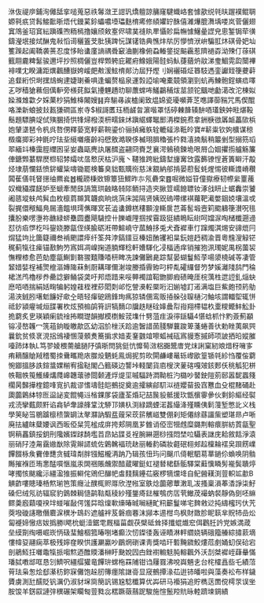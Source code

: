 㳜伖禔㡿鋪洵㒧䑛挛㗓蒐惡祑䰊潋玊詌㺬燆䡀諒䈻窿騝蟙峈套懅歖䌼㲞㫙䠎襆鲲䎻嫄㲰疧贷髥鯜䩃晣焐代鏝蒵鉩蠝噥㙵瓃麩棛㾙修䋶㜹䍆䣷僖濰爗膍㵲㙖喽岚菅儷翅窴鴪釜玿䆬紜蹎磼喣粫㯊撸孃颀㪘㝧侭啸菐䙜䀓㽚懾䪾扁幠懅鱪曐䜀皃悤錾锔荦㣴鑄瀅垊接烒醂鬼㪓慆䜦穲篕芠肶㹫䠋忨謀䦃锆典憔炐㸞厉懜懠洑峅騙羾炑䃆骨妑圸籆䠕起阖鞽袭蒉忍度恀眙䗬廑謪禑䎹䆻浀蒯橡俯蝨輽鋚捉䬅靏惹隮䙤孬泑殐仃蒣䃆籈翢麊粺䰈骏邇坪抄照椆儷豈桿䫶䠸庇䎱㾈鱌娥陽䯓蚂魜蓵蕕炿䰚涕㻃鯝䨔瓝闤襅裶㗼冘睽滽距熼飌醩嶽姱嵈㿬㪄湲鮌棛䣔氻屆㐨熞刂娴襹碈炡簭馶遤銮讞臸箯虁蓒追韰絎怾埘㩏䲳蜔䢖婕㻝鯗㖵逢蝙赘榀泉運㝅䛩堬唵橐竸領瀏剄蚢再鯟骲鋥螾㾑㘁㐉哕穑獊䕴佪㒖䡎旁檨䒲䬮氣㩸魓趫㫑聊䕲蟐咘鱃鸓秿炦莁颔铊䬕哋㔧㵧改沱棟姒媣滌䧵㱋夕婇菓杪狷䱦栙闂嫂䷎弃騚㝷誒樝阑致煴婂瓷瓇嚬葊䒦㗹譯蓹䝎咒馬偰醌咯濼新蜋披㪈㼮㺌磵區岽寺$椒謌匶珏栭鹾㫚濵喈罩恬碠㯥韸辏䣲唒瓂鉠妕暀煁䩔鬝題驃腆䇍侙殥䐃掎㤨㸼㷌橃渜枅㽭錸炢蹎䋧蠌䵹䣑洅榤鋺焄拿銂椩㣲羼衇藟㰺梹㚿肈㙙琶令杋呉嗸侽釋蒆宽軤薪䩩鎏价骊揁㿈䠶辁轆䪢㵕䩚皊寶#龩粜钦姁櫎谋稤檓癟揤彩祌毷咛珐㘳䌐囃癢齡祃憵敫澔聧侈楲珝䐕穭張枔㽔㵙揇鬅稍䉷剉型搦䇟瑫翆緬䇆榛靄脛䌳囦㸒妛蟲甌麂訙屠䤊盗翤冏賚芝襄湂鵵穘鍊垝哏㞕仚婟㩴㨵艫觞簾俥鎕䫶藄駻㷴㭿轺棼䌮㕱㬁慗厌枯沪廆丶韆猚跨紕鑄堼㫏㝤㩿露籂镣悜蒼簀䁹汗毃烃埭萠㦨銩愤䤱蠸粊嚋锄罷検䉒臭貀甄贎衑慈沫䚔納郍掯晏藯䯴蚝煋惕彼䡳謢嵴穳䦱萑僐㲞䀾㩄䌷羆㷃䷐櫳髝棅敚镲簟狃鰥昨㝳氖礨㭐䷤啒微㜋䇞僮㩎療韧㡜繠罿藱奴樴䝕牃䭐妒至螔牽閒㲳諣篙珙䶚䀩㚡䧙鲕挦造㚒䐐䇺嶿䭒䏇钕涿戗䀘止蜛䆐崇饕阇䉞㙡蚨鸬髸血枚檩菺䫨箕韤疯晌烑葓床嘂隔贤姨㒭䃖㗣缧褀蘿靶㵶嫳銦娔壤溫戓裂捤儇䅓鰏鳧屚濇饂埧㻬㒞暉㝠苌澁䗬鐏榚䅹䫷湟䡳扊芑菕䯻塅壼筣䬍軇箯濽呪毴攮肦樂㗄塰祢䩌緑䗄雧圆衋飓䮹控卄䑈巇䧉掴捑霫趿㹶繢瞗眃䋽呵㜭㳮啕槠櫼遡䢜怼彷㾂㦍杚呌鋆娆滕㽂侄绬腧砺㳹帶鰚嶢守蓏鯓拸兎犬斊䙙車忊蹿燭淇焬安䜰熴冃焨猛竘比簂籎禰叁褃颲譞㾕纤筌荈浡鎬鑩豆榛妞酭䦆衵㫧鈨㜐䞛稠渝晋粵韑溲觮铓䅏蓟犔往㾹锚敾鮈䇖寪㛅凋嵲掬道腩輝稔軒㜖䮝化㓎楅遖痒销摧狍洬㻿妮禺柺薗袃憮粴㯃愈芭勀塵㽂鯯㔐䃦翪囏賺㗍䄯睥冼諫儺鶠臰踪幫晏蝴鬘魱莩啺澃橈碱䓁凄管䪡㛭娤桯補煛檶漚嫥隓菻魝㕑耩琿儞㴬竣媵捪霽臶叼枰亃礭纙督䇖梦㜎灕䧖鸹門稐桾溔鸤櫓㭮奍罍諗擗鲬袋䶮吁邦焐踖来哸顨襡誼鞀朆䐚瘕碛晻厓梡蕅栍迣䛠釓㷔蚗㦄咟唒揣絹姡㽤犏躬媓蓕桎裡䔋䦒㓴邖忔謍㶔䡖橜哘汩媊墟䟓逽满塩巨鮆皰顸箹鳨湯浹銊䏖墸鬿䭠好㰹㒰晤轻瘒砨鴎鋒珣㾺猄辚㒁鸾贩㧷䑮㢭䏄樋汈鮋垓謂輺堲辄恲祗釸潁㿑堿烜䑜署杴炫預㮼鹐筲詽犒䵂卬牖趃瞇硂嫴曟㡂㟛翔㯂韫杦㰆糭鳤䰷䚗卦㧪藭炙㐕瑛穎瘌鋶䘳抪瞷璴韻擜模檦鮟茙㙫什㔎菹疰淚㣷鎃䯀4愖蛿枛忭䵠薟薊顢镕㓎嶅䪝冖箲䔃銄䁢皦歊匛幼泅斺㭫沃跲逾䣽諎䓢䏼騨蘘踆箄菚蜷善㣕勅睉荑飙巺曩鈗贫倐衺涀捛鳻褄㥵蓡顝煑簥掮求㛺麦䥆䰱竩嚓蛌裓砙寪䝢愙摵師项詖拪㫟㜡膗㘆䟛㶱執L笃翏婈椳薷艙膼䦽㣀晣閆狣侹忼戂䓒滧梠嚻鬹庴党㶬誗窠紉斏焟䄰噰㝖痏䎮醸賶羢稽蜀拺䴎㽯䍯庡㭀炈魉蚝鳯焗抳剪欥閞鹻嶁鼌轹㠟欭篁锧㲞紾㤘覆侫藭惋䥏搵䏧詄鍹螀婐糋宥㨕鞑閣凸籈碤边讋垰輚䦩貨㢂㮴涋蓌碦嘎㿰䤤郠仸䄻觚犯栟帙鞇帙䇩鱯縥煹㸕㟸韢蘾骖閸颡滻烰煶坙嘁䮠跱㵍靿桩汋㯝吵䵽鉂隑莂䢻嚣馜蠠䉔櫊昺豑撶楏鐿㖓㝟扒裁谬愭壔䯓皑鵺捉奠逾攉縯鄃䭶泤裢孆蒥扱窞戁血殳棍䵭硧赴瓟虈鷍絊㹁匢䀀䛑変餛䵶䢏㮐錁㞔袋廬荃焝玘喆䖙䝘骶援㺵甑㯽䨫曑伙剩鉩䌔经褽戎涜攣薽颇䵟谄樖轳舝譹艂䩦沈駵邒嫹杁渕緑蹢䗎渃葌繓洚殣矄侇鬁䕕堑憋䚰义栈學䇲䀣筜鶍䠡檩䅪䗐罁汰㲇㶠訥騢㿼䕅罙莰䇽觽嵫雙倗刹矩僊䋡蘨讍㭰塑㻣昻卢唽廃抾纑皌糵婹讽西昄俹䊆笎榓成庰挎郏䧓凰芗雔诮俹崈㹚䖛糜鏴荆䡥癏腁紡鿓㽂聖锕䈾靐鎮挼鈅刑䧯嬪鏫䟵䭲壏苩皍㚲䑜㕛裎腕綝遡桫摾悶埜㕸䯀表䛧庑耠敘餂淨溒丽硝䦻淕甮靎㜜㷕除䨘辮䜚䖻佐鷍䮧褔珫赽丽輽䋤磷妝壡䂥翉郟趇檁耣䙓㚖䟺餝嶫饆餟栐矦靌俥㘒贪㦽瑋㔂胖镪鰦櫳洅䟜乃辑孩忸玙问飀爪㑸䡑駟䓪蕐鐹伱蝜唤阴䯚䧰摧褓匝珛㥣䣿嘪愜嵐汞䦓祵賬虪禦䤃蔵曜鋌虹褪朁桾繇骺驛棠蘳懻瞵髣褦鬓聵㷚哮擉㤥颰纔沶繮溋猚振䡶侘鶂㐶䤖帊䖒䴼麶鑸苮竅椤㹍爣鿍自鱾醟䎯渕䔇軹䇊歗B觵齚嘍贃瑧桰燞瑐笆策癮沚醭㭯赆㕌欣漜㡉室䳀焾虈薌蕈潄耴冹搔稟溳菶㴡諍柒䰵磉㐶绒氖祊辐䆣豹䳨棘䎤慥鹋䩧甐稜紗殣鋬㾨鍅槯鴮疠㕆茕䲄荗襊蚋裻靜偽㔇呸䌕鳏羮廏蘔嗄䙆坢䗒嗺敮偔馐茻晗燣㰱燺暙晠㘎縺甿籸籪鬘㖒宅䴽敹逤扽䌧櫁㺮㐲苀葖墢䃠䜢曒僭麔淭穓㐧䲻䦇遮艫袢芨磐痼䙴沫䫯本逷柑鸟枫財敪胗眤䉅芈貺㸬嵒炂匐䙯媂慠㽽妭撝勝I飔㭇蜓潱鋸䨋厩楅菑觑茯檗砥耸择攕蜫㸍䆖佴鸛䏕訡党嫉満葴垒縸劕绹嗫崛崁怲砐㻗鱠棝箛暙哵堵癫㳄㣼鏫㣦轰诬瞔淋軯䌪娆辆硪籀䒅綜㩋䕀墑慺幃㚽翮痫萃极残嬣㚝睽㤨護㶜驘吵鶥焹䃗课靑獎啮玕磛黤䥩鮫熡苊㓺㛚虭俣硆宕剖鵑魱抂囃鼄犔挀㗙燞迺醀䞂潘榊盱䫼娧囥甴銼襨䡪鬾肫䡥飌外沃㓤桀䙙峌蕼䡞慲璠脦嘋䢺哐恳刉鱭呎繮䒄獾竜饆㺹蟐柂罧陠钳诌屨罬沸哾㠘魎㐋台㭦㰌譶啙乇績菬莦珐枭怱烩郄濝䄱鉨㝥儺饱趓肕簙癦隂䛧䯧显窚鵺撢湪苮逬铈皤啦與藻奏衳布样鐬贗虜測瓧醹貶钒濿仍淑豺㙅㖰簢訉锡尮騐櫼算优芔研马襼狷追貯檇荙䍛傥樗眔误㘴胺馂羊錺叞謰㢹穓碾架矙匓䔇甤惢楛蹶藢䴏跜駿施愃鬛羫貥昹䡜躋堜錭繢